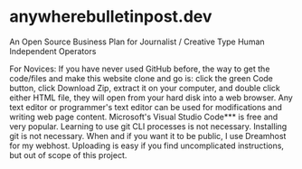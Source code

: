 # anywherebulletinpost.dev
An Open Source Business Plan for Journalist / Creative Type Human Independent Operators

For Novices: If you have never used GitHub before, the way to get the code/files and make this website clone and go is: click the green Code button, click Download Zip, extract it on your computer, and double click either HTML file, they will open from your hard disk into a web browser. Any text editor or programmer's text editor can be used for modifications and writing web page content. Microsoft's Visual Studio Code*** is free and very popular. Learning to use git CLI processes is not necessary. Installing git is not necessary. When and if you want it to be public, I use Dreamhost for my webhost. Uploading is easy if you find uncomplicated instructions, but out of scope of this project.

